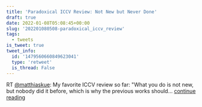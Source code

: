 ```yaml
---
title: 'Paradoxical ICCV Review: Not New but Never Done'
draft: true
date: 2022-01-08T05:08:45+00:00
slug: '202201080508-paradoxical_iccv_review'
tags:
  - tweets
is_tweet: true
tweet_info:
  id: '1479560660849623041'
  type: 'retweet'
  is_thread: False
---
```




RT [@matthiaskue](https://x.com/matthiaskue): My favorite ICCV review so far: "What you do is not new, but nobody did it before, which is why the previous works should… [continue reading](https://x.com/sytelus/status/1479560660849623041)
